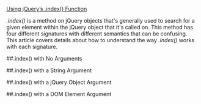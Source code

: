 ﻿[Using jQuery’s .index() Function](http://learn.jquery.com/using-jquery-core/understanding-index/)

*.index()* is a method on jQuery objects that's generally used to search for a given element within the jQuery
 object that it's called on. This method has four different signatures with different semantics that can be confusing.
 This article covers details about how to understand the way *.index()* works with each signature.

##.index() with No Arguments


##.index() with a String Argument


##.index() with a jQuery Object Argument


##.index() with a DOM Element Argument